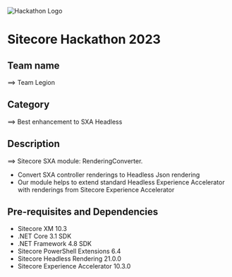 ![Hackathon Logo](docs/images/hackathon.png?raw=true "Hackathon Logo")

# Sitecore Hackathon 2023

## Team name

⟹ Team Legion

## Category

⟹ Best enhancement to SXA Headless

## Description

⟹ Sitecore SXA module: RenderingConverter.

-   Convert SXA controller renderings to Headless Json rendering
-   Our module helps to extend standard Headless Experience Accelerator with renderings from Sitecore Experience Accelerator

## Pre-requisites and Dependencies

-   Sitecore XM 10.3
-   .NET Core 3.1 SDK
-   .NET Framework 4.8 SDK
-   Sitecore PowerShell Extensions 6.4
-   Sitecore Headless Rendering 21.0.0
-   Sitecore Experience Accelerator 10.3.0
